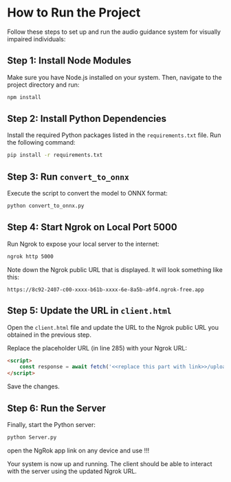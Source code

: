 # How to Run the Project

Follow these steps to set up and run the audio guidance system for visually impaired individuals:

## Step 1: Install Node Modules
Make sure you have Node.js installed on your system. Then, navigate to the project directory and run:

```bash
npm install
```

## Step 2: Install Python Dependencies
Install the required Python packages listed in the `requirements.txt` file. Run the following command:

```bash
pip install -r requirements.txt
```

## Step 3: Run `convert_to_onnx`
Execute the script to convert the model to ONNX format:

```bash
python convert_to_onnx.py
```

## Step 4: Start Ngrok on Local Port 5000
Run Ngrok to expose your local server to the internet:

```bash
ngrok http 5000
```

Note down the Ngrok public URL that is displayed. It will look something like this:

```
https://8c92-2407-c00-xxxx-b61b-xxxx-6e-8a5b-a9f4.ngrok-free.app
```

## Step 5: Update the URL in `client.html`
Open the `client.html` file and update the URL to the Ngrok public URL you obtained in the previous step.

Replace the placeholder URL (in line 285) with your Ngrok URL:

```html
<script>
    const response = await fetch('<<replace this part with link>>/upload_frame',
</script>
```

Save the changes.

## Step 6: Run the Server
Finally, start the Python server:

```bash
python Server.py
```

open the NgRok app link on any device and use !!!

Your system is now up and running. The client should be able to interact with the server using the updated Ngrok URL.
